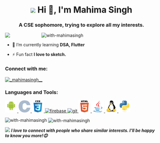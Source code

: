 
<h1 align="center"><img src="https://media.giphy.com/media/QTfX9Ejfra3ZmNxh6B/giphy.gif" width="80"> Hi 👋, I'm Mahima Singh</h1>
<h3 align="center">A CSE sophomore, trying to explore all my interests.</h3>
<p align="left"> 
<img src="https://komarev.com/ghpvc/?username=with-mahimasingh&label=Profile%20views&color=0e75b6&style=flat" alt="with-mahimasingh" /> <img src="https://media.giphy.com/media/iIGu6qCuXnBY7dupE2/giphy.gif" width="120" align="left"> </br
</p>

- 🌱 I’m currently learning **DSA, Flutter**

- ⚡ Fun fact **I love to sketch.**

<h3 align="left">Connect with me:</h3>
<p align="left">
<a href="https://twitter.com/_mahimasingh__" target="blank"><img align="center" src="https://cdn.jsdelivr.net/npm/simple-icons@3.0.1/icons/twitter.svg" alt="_mahimasingh__" height="30" width="40" /></a>
</p>

<h3 align="left">Languages and Tools:</h3>
<p align="left"> <a href="https://developer.android.com" target="_blank"> <img src="https://raw.githubusercontent.com/devicons/devicon/master/icons/android/android-original-wordmark.svg" alt="android" width="40" height="40"/> </a> <a href="https://www.cprogramming.com/" target="_blank"> <img src="https://raw.githubusercontent.com/devicons/devicon/master/icons/c/c-original.svg" alt="c" width="40" height="40"/> </a> <a href="https://www.w3schools.com/css/" target="_blank"> <img src="https://raw.githubusercontent.com/devicons/devicon/master/icons/css3/css3-original-wordmark.svg" alt="css3" width="40" height="40"/> </a> <a href="https://firebase.google.com/" target="_blank"> <img src="https://www.vectorlogo.zone/logos/firebase/firebase-icon.svg" alt="firebase" width="40" height="40"/> </a> <a href="https://git-scm.com/" target="_blank"> <img src="https://www.vectorlogo.zone/logos/git-scm/git-scm-icon.svg" alt="git" width="40" height="40"/> </a> <a href="https://www.w3.org/html/" target="_blank"> <img src="https://raw.githubusercontent.com/devicons/devicon/master/icons/html5/html5-original-wordmark.svg" alt="html5" width="40" height="40"/> </a> <a href="https://www.java.com" target="_blank"> <img src="https://raw.githubusercontent.com/devicons/devicon/master/icons/java/java-original.svg" alt="java" width="40" height="40"/> </a> <a href="https://www.linux.org/" target="_blank"> <img src="https://raw.githubusercontent.com/devicons/devicon/master/icons/linux/linux-original.svg" alt="linux" width="40" height="40"/> </a> <a href="https://www.python.org" target="_blank"> <img src="https://raw.githubusercontent.com/devicons/devicon/master/icons/python/python-original.svg" alt="python" width="40" height="40"/> </a> </p>

<p><img align="left" src="https://github-readme-stats.vercel.app/api/top-langs?username=with-mahimasingh&show_icons=true&locale=en&layout=compact" alt="with-mahimasingh" /></p>

<p>&nbsp;<img align="center" src="https://github-readme-stats.vercel.app/api?username=with-mahimasingh&show_icons=true&locale=en" alt="with-mahimasingh" /></p>

<img src="https://media.giphy.com/media/xUPGcqPm00JNfp7v1e/giphy.gif" width="60"> <em><b>I love to connect with people who share similar interests. I'll be happy to know you more!😊</em>

